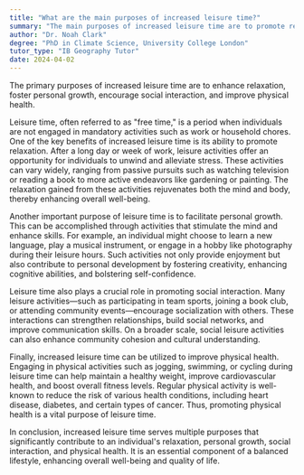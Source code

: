 ```yaml
---
title: "What are the main purposes of increased leisure time?"
summary: "The main purposes of increased leisure time are to promote relaxation, personal growth, social interaction, and physical health."
author: "Dr. Noah Clark"
degree: "PhD in Climate Science, University College London"
tutor_type: "IB Geography Tutor"
date: 2024-04-02
---
```


The primary purposes of increased leisure time are to enhance relaxation, foster personal growth, encourage social interaction, and improve physical health.

Leisure time, often referred to as "free time," is a period when individuals are not engaged in mandatory activities such as work or household chores. One of the key benefits of increased leisure time is its ability to promote relaxation. After a long day or week of work, leisure activities offer an opportunity for individuals to unwind and alleviate stress. These activities can vary widely, ranging from passive pursuits such as watching television or reading a book to more active endeavors like gardening or painting. The relaxation gained from these activities rejuvenates both the mind and body, thereby enhancing overall well-being.

Another important purpose of leisure time is to facilitate personal growth. This can be accomplished through activities that stimulate the mind and enhance skills. For example, an individual might choose to learn a new language, play a musical instrument, or engage in a hobby like photography during their leisure hours. Such activities not only provide enjoyment but also contribute to personal development by fostering creativity, enhancing cognitive abilities, and bolstering self-confidence.

Leisure time also plays a crucial role in promoting social interaction. Many leisure activities—such as participating in team sports, joining a book club, or attending community events—encourage socialization with others. These interactions can strengthen relationships, build social networks, and improve communication skills. On a broader scale, social leisure activities can also enhance community cohesion and cultural understanding.

Finally, increased leisure time can be utilized to improve physical health. Engaging in physical activities such as jogging, swimming, or cycling during leisure time can help maintain a healthy weight, improve cardiovascular health, and boost overall fitness levels. Regular physical activity is well-known to reduce the risk of various health conditions, including heart disease, diabetes, and certain types of cancer. Thus, promoting physical health is a vital purpose of leisure time.

In conclusion, increased leisure time serves multiple purposes that significantly contribute to an individual's relaxation, personal growth, social interaction, and physical health. It is an essential component of a balanced lifestyle, enhancing overall well-being and quality of life.
    
